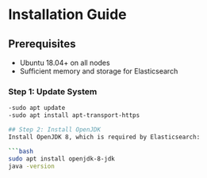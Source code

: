 # Installation Guide

## Prerequisites
- Ubuntu 18.04+ on all nodes
- Sufficient memory and storage for Elasticsearch

### Step 1: Update System
```bash
-sudo apt update
-sudo apt install apt-transport-https

## Step 2: Install OpenJDK
Install OpenJDK 8, which is required by Elasticsearch:

```bash
sudo apt install openjdk-8-jdk
java -version


